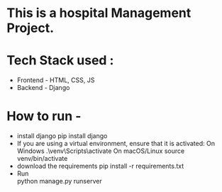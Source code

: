# This is a hospital Management Project.
# Tech Stack used : 
* Frontend - HTML, CSS, JS
* Backend - Django

# How to run -
* install django 
  pip install django
* If you are using a virtual environment, ensure that it is activated:
  On Windows 
  .\venv\Scripts\activate 
 On macOS/Linux 
  source venv/bin/activate
* download the requirements 
   pip install -r requirements.txt
* Run  
  python manage.py runserver
 
